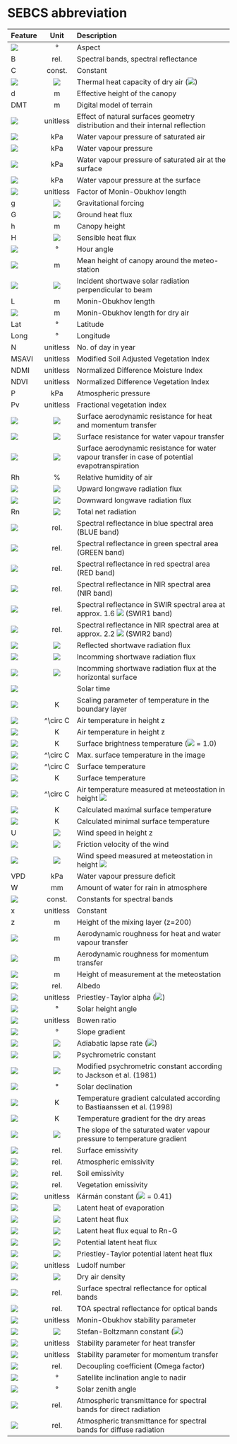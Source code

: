 # SEBCS abbreviation

| Feature                                                                                 |                                         Unit                                          | Description                                                                                                                                     |
|:----------------------------------------------------------------------------------------|:-------------------------------------------------------------------------------------:|:------------------------------------------------------------------------------------------------------------------------------------------------|
| <img src="https://render.githubusercontent.com/render/math?math=a_w">                   |                                           °                                           | Aspect                                                                                                                                          |
| B                                                                                       |                                         rel.                                          | Spectral bands, spectral reflectance                                                                                                            |                                                                                              
| C                                                                                       |                                        const.                                         | Constant                                                                                                                                        |
| <img src="https://render.githubusercontent.com/render/math?math=c_p">                   |  <img src="https://render.githubusercontent.com/render/math?math=J.kg^{-1}.K^{-1}">   | Thermal heat capacity of dry air (<img src="https://render.githubusercontent.com/render/math?math=c_p = 1012\ J.kg^{-1}.K^{-1}">)               |
| d                                                                                       |                                           m                                           | Effective height of the canopy                                                                                                                  |
| DMT                                                                                     |                                           m                                           | Digital model of terrain                                                                                                                        |
| <img src="https://render.githubusercontent.com/render/math?math=d{\epsilon}">           |                                       unitless                                        | Effect of natural surfaces geometry distribution and their internal reflection                                                                  |
| <img src="https://render.githubusercontent.com/render/math?math=E_a">                   |                                          kPa                                          | Water vapour pressure of saturated air                                                                                                          |
| <img src="https://render.githubusercontent.com/render/math?math=e_a">                   |                                          kPa                                          | Water vapour pressure                                                                                                                           |                                                                                                     
| <img src="https://render.githubusercontent.com/render/math?math=E_s">                   |                                          kPa                                          | Water vapour pressure of saturated air at the surface                                                                                           |             
| <img src="https://render.githubusercontent.com/render/math?math=e_s">                   |                                          kPa                                          | Water vapour pressure at the surface                                                                                                            |                      
| <img src="https://render.githubusercontent.com/render/math?math=F_L">                   |                                       unitless                                        | Factor of Monin-Obukhov length                                                                                                                  |                      
| g                                                                                       |      <img src="https://render.githubusercontent.com/render/math?math=m.s^{-2}">       | Gravitational forcing                                                                                                                           |                                                                                                             
| G                                                                                       |      <img src="https://render.githubusercontent.com/render/math?math=W.m^{-2}">       | Ground heat flux                                                                                                                                |                                                                                                                  
| h                                                                                       |                                           m                                           | Canopy height                                                                                                                                   |
| H                                                                                       |      <img src="https://render.githubusercontent.com/render/math?math=W.m^{-2}">       | Sensible heat flux                                                                                                                              |
| <img src="https://render.githubusercontent.com/render/math?math=H_s">                   |                                           °                                           | Hour angle                                                                                                                                      |
| <img src="https://render.githubusercontent.com/render/math?math=h_{st}">                |                                           m                                           | Mean height of canopy around the meteo-station                                                                                                  |                                         
| <img src="https://render.githubusercontent.com/render/math?math=I_s">                   |      <img src="https://render.githubusercontent.com/render/math?math=W.m^{-2}">       | Incident shortwave solar radiation perpendicular to beam                                                                                        |
| L                                                                                       |                                           m                                           | Monin-Obukhov length                                                                                                                            |
| <img src="https://render.githubusercontent.com/render/math?math=L_{dry}">               |                                           m                                           | Monin-Obukhov length for dry air                                                                                                                |                         
| Lat                                                                                     |                                           °                                           | Latitude                                                                                                                                        |                                                                        
| Long                                                                                    |                                           °                                           | Longitude                                                                                                                                       |                                                                      
| N                                                                                       |                                       unitless                                        | No. of day in year                                                                                                                              |                                                         
| MSAVI                                                                                   |                                       unitless                                        | Modified Soil Adjusted Vegetation Index                                                                                                         |                                
| NDMI                                                                                    |                                       unitless                                        | Normalized Difference Moisture Index                                                                                                            |                                    
| NDVI                                                                                    |                                       unitless                                        | Normalized Difference Vegetation Index                                                                                                          |                                  
| P                                                                                       |                                          kPa                                          | Atmospheric pressure                                                                                                                            |                                                            
| Pv                                                                                      |                                       unitless                                        | Fractional vegetation index                                                                                                                     |                                               
| <img src="https://render.githubusercontent.com/render/math?math=r_a">                   |      <img src="https://render.githubusercontent.com/render/math?math=s.m^{-1}">       | Surface aerodynamic resistance for heat and momentum transfer                                                                                   |                   
| <img src="https://render.githubusercontent.com/render/math?math=r_c">                   |      <img src="https://render.githubusercontent.com/render/math?math=s.m^{-1}">       | Surface resistance for water vapour transfer                                                                                                    |                  
| <img src="https://render.githubusercontent.com/render/math?math=r_{cp}">                |      <img src="https://render.githubusercontent.com/render/math?math=s.m^{-1}">       | Surface aerodynamic resistance for water vapour transfer in case of potential evapotranspiration                                                | 
| Rh                                                                                      |                                           %                                           | Relative humidity of air                                                                                                                        |                                                         
| <img src="https://render.githubusercontent.com/render/math?math=Rl_{\uparrow}">         |      <img src="https://render.githubusercontent.com/render/math?math=W.m^{-2}">       | Upward longwave radiation flux                                                                                                                  |                                  
| <img src="https://render.githubusercontent.com/render/math?math=Rl_{\downarrow}">       |      <img src="https://render.githubusercontent.com/render/math?math=W.m^{-2}">       | Downward longwave radiation flux                                                                                                                |                                 
| Rn                                                                                      |      <img src="https://render.githubusercontent.com/render/math?math=W.m^{-2}">       | Total net radiation                                                                                                                             |
| <img src="https://render.githubusercontent.com/render/math?math=R_{blue}">              |                                         rel.                                          | Spectral reflectance in blue spectral area (BLUE band)                                                                                          |
| <img src="https://render.githubusercontent.com/render/math?math=R_{green}">             |                                         rel.                                          | Spectral reflectance in green spectral area (GREEN band)                                                                                        |
| <img src="https://render.githubusercontent.com/render/math?math=R_{red}">               |                                         rel.                                          | Spectral reflectance in red spectral area (RED band)                                                                                            |
| <img src="https://render.githubusercontent.com/render/math?math=R_{nir}">               |                                         rel.                                          | Spectral reflectance in NIR spectral area (NIR band)                                                                                            |
| <img src="https://render.githubusercontent.com/render/math?math=R_{swir1}">             |                                         rel.                                          | Spectral reflectance in SWIR spectral area at approx. 1.6 <img src="https://render.githubusercontent.com/render/math?math={\mu}m"> (SWIR1 band) |
| <img src="https://render.githubusercontent.com/render/math?math=R_{swir2}">             |                                         rel.                                          | Spectral reflectance in NIR spectral area at approx. 2.2 <img src="https://render.githubusercontent.com/render/math?math={\mu}m"> (SWIR2 band)  |
| <img src="https://render.githubusercontent.com/render/math?math=Rs_{\uparrow}">         |      <img src="https://render.githubusercontent.com/render/math?math=W.m^{-2}">       | Reflected shortwave radiation flux                                                                                                              | 
| <img src="https://render.githubusercontent.com/render/math?math=Rs_{\downarrow}">       |      <img src="https://render.githubusercontent.com/render/math?math=W.m^{-2}">       | Incomming shortwave radiation flux                                                                                                              |
| <img src="https://render.githubusercontent.com/render/math?math=Rs_{\downarrow const}"> |      <img src="https://render.githubusercontent.com/render/math?math=W.m^{-2}">       | Incomming shortwave radiation flux at the horizontal surface                                                                                    |
| <img src="https://render.githubusercontent.com/render/math?math=S_t">                   |                                                                                       | Solar time                                                                                                                                      |
| <img src="https://render.githubusercontent.com/render/math?math=T^*">                   |                                           K                                           | Scaling parameter of temperature in the boundary layer                                                                                          |
| <img src="https://render.githubusercontent.com/render/math?math=T_a">                   |                                          ^\circ C                                           | Air temperature in height z                                                                                                                     |
| <img src="https://render.githubusercontent.com/render/math?math=T_{a\_K}">              |                                           K                                           | Air temperature in height z                                                                                                                     |
| <img src="https://render.githubusercontent.com/render/math?math=T_B">                   |                                           K                                           | Surface brightness temperature (<img src="https://render.githubusercontent.com/render/math?math={\varepsilon}"> = 1.0)                          |
| <img src="https://render.githubusercontent.com/render/math?math=T_{max}">               |                                          ^\circ C                                           | Max. surface temperature in the image                                                                                                           |
| <img src="https://render.githubusercontent.com/render/math?math=T_s">                   |                                          ^\circ C                                           | Surface temperature                                                                                                                             |
| <img src="https://render.githubusercontent.com/render/math?math=T_{s\_K}">              |                                           K                                           | Surface temperature                                                                                                                             |
| <img src="https://render.githubusercontent.com/render/math?math=T_{st}">                |                                          ^\circ C                                           | Air temperature measured at meteostation in height <img src="https://render.githubusercontent.com/render/math?math=z_{st}">                     |
| <img src="https://render.githubusercontent.com/render/math?math=T_{s\_dry}">            |                                           K                                           | Calculated maximal surface temperature                                                                                                          |
| <img src="https://render.githubusercontent.com/render/math?math=T_{s\_wet}">            |                                           K                                           | Calculated minimal surface temperature                                                                                                          |
| U                                                                                       |      <img src="https://render.githubusercontent.com/render/math?math=m.s^{-1}">       | Wind speed in height z                                                                                                                          |
| <img src="https://render.githubusercontent.com/render/math?math=u^*">                   |      <img src="https://render.githubusercontent.com/render/math?math=m.s^{-1}">       | Friction velocity of the wind                                                                                                                   |                                                                                                                   
| <img src="https://render.githubusercontent.com/render/math?math=U_{st}">                |      <img src="https://render.githubusercontent.com/render/math?math=m.s^{-1}">       | Wind speed measured at meteostation in height <img src="https://render.githubusercontent.com/render/math?math=z_{st}">                          |                                                                                            
| VPD                                                                                     |                                          kPa                                          | Water vapour pressure deficit                                                                                                                   |                                                                                                                   
| W                                                                                       |                                          mm                                           | Amount of water for rain in atmosphere                                                                                                          |
| <img src="https://render.githubusercontent.com/render/math?math=w_b">                   |                                        const.                                         | Constants for spectral bands                                                                                                                    |                                                                                                                    
| x                                                                                       |                                       unitless                                        | Constant                                                                                                                                        |                                                                                                                                        
| z                                                                                       |                                           m                                           | Height of the mixing layer (z=200)                                                                                                              |                                                                                                              
| <img src="https://render.githubusercontent.com/render/math?math=z_{0h}">                |                                           m                                           | Aerodynamic roughness for heat and water vapour transfer                                                                                        |                                                                                        
| <img src="https://render.githubusercontent.com/render/math?math=z_{0m}">                |                                           m                                           | Aerodynamic roughness for momentum transfer                                                                                                     |                                                                                                     
| <img src="https://render.githubusercontent.com/render/math?math=z_{st}">                |                                           m                                           | Height of measurement at the meteostation                                                                                                       |                                                                                                     
| <img src="https://render.githubusercontent.com/render/math?math=\alpha">                |                                         rel.                                          | Albedo                                                                                                                                          |                                                                                                                                          
| <img src="https://render.githubusercontent.com/render/math?math=\alpha_{PT}">           |                                       unitless                                        | Priestley-Taylor alpha (<img src="https://render.githubusercontent.com/render/math?math=\alpha_{PT}=1.26">)                                     |
| <img src="https://render.githubusercontent.com/render/math?math=\alpha_z">              |                                           °                                           | Solar height angle                                                                                                                              |                                                                                                                              
| <img src="https://render.githubusercontent.com/render/math?math=\beta">                 |                                       unitless                                        | Bowen ratio                                                                                                                                     |                                                                                                                                     
| <img src="https://render.githubusercontent.com/render/math?math=\beta_s">               |                                           °                                           | Slope gradient                                                                                                                                  |                                                                                                                                  
| <img src="https://render.githubusercontent.com/render/math?math=\Gamma">                |  <img src="https://render.githubusercontent.com/render/math?math=^\circ C.m^{-1}">   | Adiabatic lapse rate (<img src="https://render.githubusercontent.com/render/math?math={\Gamma=0.0065}\ ^\circ C.m^{-1}">)                       |
| <img src="https://render.githubusercontent.com/render/math?math=\gamma">                | <img src="https://render.githubusercontent.com/render/math?math=kPa.^\circ C^{-1}">  | Psychrometric constant                                                                                                                          |                                                                                                                          
| <img src="https://render.githubusercontent.com/render/math?math=\gamma^*">              | <img src="https://render.githubusercontent.com/render/math?math=kPa.^\circ C^{-1}"> | Modified psychrometric constant according to Jackson et al. (1981)                                                                              |                                                                              
| <img src="https://render.githubusercontent.com/render/math?math=\delta_s">              |                                           °                                           | Solar declination                                                                                                                               |                                                                                                                               
| <img src="https://render.githubusercontent.com/render/math?math=\delta T">              |                                           K                                           | Temperature gradient calculated according to Bastiaanssen et al. (1998)                                                                         |                                                                         
| <img src="https://render.githubusercontent.com/render/math?math=\delta T_{dry}">        |                                           K                                           | Temperature gradient for the dry areas                                                                                                          |                                                                                                          
| <img src="https://render.githubusercontent.com/render/math?math=\Delta">                |  <img src="https://render.githubusercontent.com/render/math?math=kPa.^\circ C^{-1}">  | The slope of the saturated water vapour pressure to temperature gradient                                                                        |                                                                        
| <img src="https://render.githubusercontent.com/render/math?math=\varepsilon">           |                                         rel.                                          | Surface emissivity                                                                                                                              |                                                                                                                              
| <img src="https://render.githubusercontent.com/render/math?math=\varepsilon_a">         |                                         rel.                                          | Atmospheric emissivity                                                                                                                          |                                                                                                                          
| <img src="https://render.githubusercontent.com/render/math?math=\varepsilon_s">         |                                         rel.                                          | Soil emissivity                                                                                                                                 |                                                                                                                                 
| <img src="https://render.githubusercontent.com/render/math?math=\varepsilon_v">         |                                         rel.                                          | Vegetation emissivity                                                                                                                           |                                                                                                                           
| <img src="https://render.githubusercontent.com/render/math?math=\kappa">                |                                       unitless                                        | Kármán constant (<img src="https://render.githubusercontent.com/render/math?math=\kappa"> = 0.41)                                               |                                                                                                                   
| <img src="https://render.githubusercontent.com/render/math?math=\lambda">               |      <img src="https://render.githubusercontent.com/render/math?math=J.g^{-1}">       | Latent heat of evaporation                                                                                                                      |                                                                                                                      
| <img src="https://render.githubusercontent.com/render/math?math=\lambda E">             |      <img src="https://render.githubusercontent.com/render/math?math=W.m^{-2}">       | Latent heat flux                                                                                                                                |                                                                                                                                
| <img src="https://render.githubusercontent.com/render/math?math=\lambda E_{max}">       |      <img src="https://render.githubusercontent.com/render/math?math=W.m^{-2}">       | Latent heat flux equal to Rn-G                                                                                                                  |                                                                                                                  
| <img src="https://render.githubusercontent.com/render/math?math=\lambda E_p">           |      <img src="https://render.githubusercontent.com/render/math?math=W.m^{-2}">       | Potential latent heat flux                                                                                                                      |                                                                                                                      
| <img src="https://render.githubusercontent.com/render/math?math=\lambda E_{PT}">        |      <img src="https://render.githubusercontent.com/render/math?math=W.m^{-2}">       | Priestley-Taylor potential latent heat flux                                                                                                     |                                                                                                     
| <img src="https://render.githubusercontent.com/render/math?math=\pi">                   |                                       unitless                                        | Ludolf number                                                                                                                                   |                                                                                                                                   
| <img src="https://render.githubusercontent.com/render/math?math=\rho">                  |      <img src="https://render.githubusercontent.com/render/math?math=kg.m^{-3}">      | Dry air density                                                                                                                                 |                                                                                                                                 
| <img src="https://render.githubusercontent.com/render/math?math=\rho_{s\_b}">           |                                         rel.                                          | Surface spectral reflectance for optical bands                                                                                                  |                                                                                                  
| <img src="https://render.githubusercontent.com/render/math?math=\rho_{t\_b}">           |                                         rel.                                          | TOA spectral reflectance for optical bands                                                                                                      |                                                                                                      
| <img src="https://render.githubusercontent.com/render/math?math=\varsigma">             |                                       unitless                                        | Monin-Obukhov stability parameter                                                                                                               |                                                                                                               
| <img src="https://render.githubusercontent.com/render/math?math=\sigma">                |   <img src="https://render.githubusercontent.com/render/math?math=W.m^{-2}.K^{-4}">   | Stefan-Boltzmann constant (<img src="https://render.githubusercontent.com/render/math?math=\sigma=5.6703\cdot 10^{-8}\ W.m^{-2}.K^{-4}">)       |
| <img src="https://render.githubusercontent.com/render/math?math=\Psi_h {(\varsigma)}">  |                                       unitless                                        | Stability parameter for heat transfer                                                                                                           |                                                                                                           
| <img src="https://render.githubusercontent.com/render/math?math=\Psi_m {(\varsigma)}">  |                                       unitless                                        | Stability parameter for momentum transfer                                                                                                       |                                                                                                       
| <img src="https://render.githubusercontent.com/render/math?math=\Omega">                |                                         rel.                                          | Decoupling coefficient (Omega factor)                                                                                                           |                                                                                                           
| <img src="https://render.githubusercontent.com/render/math?math=\eta">                  |                                           °                                           | Satellite inclination angle to nadir                                                                                                            |                                                                                                            
| <img src="https://render.githubusercontent.com/render/math?math=\theta">                |                                           °                                           | Solar zenith angle                                                                                                                              |                                                                                                                              
| <img src="https://render.githubusercontent.com/render/math?math=\tau_{in\_b}">          |                                         rel.                                          | Atmospheric transmittance for spectral bands for direct radiation                                                                               |                                                                               
| <img src="https://render.githubusercontent.com/render/math?math=\tau_{out\_b}">         |                                         rel.                                          | Atmospheric transmittance for spectral bands for diffuse radiation                                                                              |                                                                              
